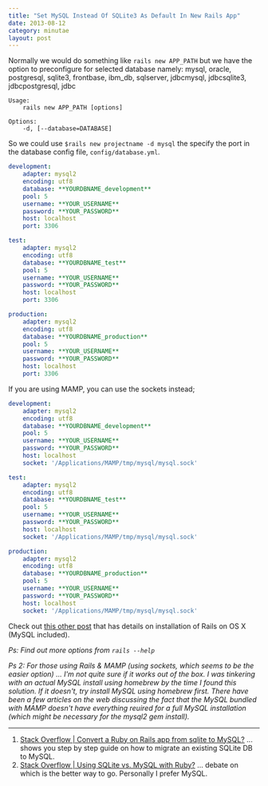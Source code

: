 ```yaml
---
title: "Set MySQL Instead Of SQLite3 As Default In New Rails App"
date: 2013-08-12
category: minutae
layout: post
---
```


Normally we would do something like `rails new APP_PATH` but we have the option
to preconfigure for selected database namely: mysql, oracle, postgresql,
sqlite3, frontbase, ibm_db, sqlserver, jdbcmysql, jdbcsqlite3, jdbcpostgresql,
jdbc

```
Usage:
    rails new APP_PATH [options]

Options:
    -d, [--database=DATABASE]
```

So we could use `$rails new projectname -d mysql` the specify the port in the
database config file, `config/database.yml`.

``` yaml
development:
    adapter: mysql2
    encoding: utf8
    database: **YOURDBNAME_development**
    pool: 5
    username: **YOUR_USERNAME**
    password: **YOUR_PASSWORD**
    host: localhost
    port: 3306

test:
    adapter: mysql2
    encoding: utf8
    database: **YOURDBNAME_test**
    pool: 5
    username: **YOUR_USERNAME**
    password: **YOUR_PASSWORD**
    host: localhost
    port: 3306

production:
    adapter: mysql2
    encoding: utf8
    database: **YOURDBNAME_production**
    pool: 5
    username: **YOUR_USERNAME**
    password: **YOUR_PASSWORD**
    host: localhost
    port: 3306
```

If you are using MAMP, you can use the sockets instead;

``` yaml
development:
    adapter: mysql2
    encoding: utf8
    database: **YOURDBNAME_development**
    pool: 5
    username: **YOUR_USERNAME**
    password: **YOUR_PASSWORD**
    host: localhost
    socket: '/Applications/MAMP/tmp/mysql/mysql.sock'

test:
    adapter: mysql2
    encoding: utf8
    database: **YOURDBNAME_test**
    pool: 5
    username: **YOUR_USERNAME**
    password: **YOUR_PASSWORD**
    host: localhost
    socket: '/Applications/MAMP/tmp/mysql/mysql.sock'

production:
    adapter: mysql2
    encoding: utf8
    database: **YOURDBNAME_production**
    pool: 5
    username: **YOUR_USERNAME**
    password: **YOUR_PASSWORD**
    host: localhost
    socket: '/Applications/MAMP/tmp/mysql/mysql.sock'
```

Check out [this other post][3] that has details on installation of Rails on OS X
(MySQL included).

_Ps: Find out more options from `rails --help`_

_Ps 2: For those using Rails & MAMP (using sockets, which seems to be the easier
option) ... I'm not quite sure if it works out of the box. I was tinkering with
an actual MySQL install using homebrew by the time I found this solution. If it
doesn't, try install MySQL using homebrew first. There have been a few articles
on the web discussing the fact that the MySQL bundled with MAMP doesn't have
everything reuired for a full MySQL installation (which might be necessary for
the mysql2 gem install)._

---

1. [Stack Overflow | Convert a Ruby on Rails app from sqlite to MySQL?][1] ... shows you step by step guide on how to migrate an existing SQLite DB to MySQL.
2. [Stack Overflow | Using SQLite vs. MySQL with Ruby?][2] ... debate on which is the better way to go. Personally I prefer MySQL.

[1]: http://stackoverflow.com/questions/1670154/convert-a-ruby-on-rails-app-from-sqlite-to-mysql
[2]: http://stackoverflow.com/questions/5781482/using-sqlite-vs-mysql-with-ruby
[3]: /minutae/2013/07/rails-on-osx/
